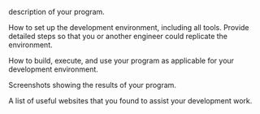  description of your program.

How to set up the development environment, including all tools. Provide detailed steps so that you or another engineer could replicate the environment.

How to build, execute, and use your program as applicable for your development environment.

Screenshots showing the results of your program.

A list of useful websites that you found to assist your development work.
